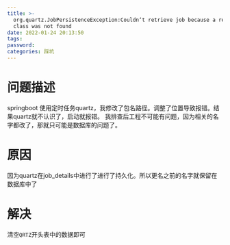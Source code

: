 ```yaml
---
title: >-
  org.quartz.JobPersistenceException:Couldn‘t retrieve job because a required
  class was not found
date: 2022-01-24 20:13:50
tags:
password:
categories: 踩坑
---
```


# 问题描述
springboot 使用定时任务quartz，我修改了包名路径。调整了位置导致报错。结果quartz就不认识了，启动就报错。
我排查后工程不可能有问题，因为相关的名字都改了，那就只可能是数据库的问题了。

#  原因
因为quartz在job_details中进行了进行了持久化。所以更名之前的名字就保留在数据库中了

#  解决
清空`QRTZ`开头表中的数据即可 